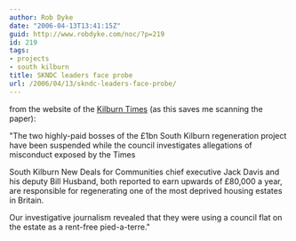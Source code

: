 ```yaml
---
author: Rob Dyke
date: "2006-04-13T13:41:15Z"
guid: http://www.robdyke.com/noc/?p=219
id: 219
tags:
- projects
- south kilburn
title: SKNDC leaders face probe
url: /2006/04/13/skndc-leaders-face-probe/
---
```

from the website of the [Kilburn Times](http://www.kilburntimes.co.uk/content/camden/kilburntimes/news/story.aspx?brand=KLBTOnline&#38;category=news&#38;tBrand=northlondon24&#38;tCategory=newsklbt&#38;itemid=WeED05%20Apr%202006%2016%3A45%3A36%3A537) (as this saves me scanning the paper):

"The two highly-paid bosses of the £1bn South Kilburn regeneration project have been suspended while the council investigates allegations of misconduct exposed by the Times

South Kilburn New Deals for Communities chief executive Jack Davis and his deputy Bill Husband, both reported to earn upwards of £80,000 a year, are responsible for regenerating one of the most deprived housing estates in Britain.

Our investigative journalism revealed that they were using a council flat on the estate as a rent-free pied-a-terre."